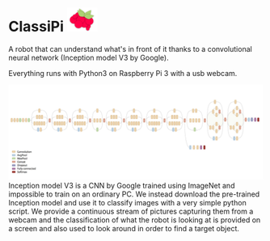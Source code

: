 # ClassiPi <img src="/logo.png" width="60" alt="logo" />


A robot that can understand what's in front of it thanks to a convolutional neural network (Inception model V3 by Google).

Everything runs with Python3 on Raspberry Pi 3 with a usb webcam.

![Inception V3 Architecture](inceptionV3Architecture.png)
Inception model V3 is a CNN by Google trained using ImageNet and impossible to train on an ordinary PC. We instead download the pre-trained Inception model and use it to classify images with a very simple python script. 
We provide a continuous stream of pictures capturing them from a webcam and the classification of what the robot is looking at is provided on a screen and also used to look around in order to find a target object. 
